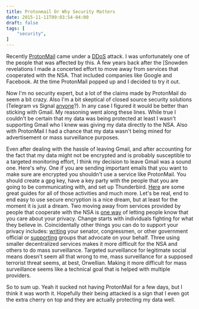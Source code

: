 ```yaml
---
title: Protonmail Or Why Security Matters
date: 2015-11-11T09:03:54-04:00
draft: false
tags: [
    "security",
]
---
```

Recently [ProtonMail](https://protonmail.com/) came under a [DDoS](http://techcrunch.com/2015/11/07/protonmail-on-battling-a-sustained-ddos-attack/) attack. I was unfortunately one of the people that was affected by this. A few years back after the [Snowden revelations I made a concerted effort to move away from services that cooperated with the NSA. That included companies like Google and Facebook. At the time ProtonMail popped up and I decided to try it out.


Now I'm no security expert, but a lot of the claims made by ProtonMail do seem a bit crazy. Also I'm a bit skeptical of closed source security solutions (Telegram vs Signal [anyone](http://www.thoughtcrime.org/blog/telegram-crypto-challenge/)?).  In any case I figured it would be better than sticking with Gmail. My reasoning went along these lines. While true I couldn't be certain that my data was being protected at least I wasn't supporting Gmail who I knew was giving my data directly to the NSA. Also with ProtonMail I had a chance that my data wasn't being mined for advertisement or mass surveillance purposes.


Even after dealing with the hassle of leaving Gmail, and after accounting for the fact that my data might not be encrypted and is probably susceptible to a targeted monitoring effort, I think my decision to leave Gmail was a sound one. Here's why. One if you are sending important emails that you want to make sure are encrypted you shouldn't use a service like ProtonMail. You should create a gpg key, have a key party with the people that you are going to be communicating with, and set up Thunderbird. [Here](https://ssd.eff.org/en) are some great guides for all of those activities and much more.  Let's be real, end to end easy to use secure encryption is a nice dream, but at least for the moment it is just a dream. Two moving away from services provided by people that cooperate with the NSA is [one way](https://en.wikipedia.org/wiki/Dollar_voting) of letting people know that you care about your privacy. Change starts with individuals fighting for what they believe in. Coincidentally other things you can do to support your privacy includes: [writing](https://www.eff.org/congress) your senator, congressmen, or other government official or [supporting](https://supporters.eff.org/donate/button) groups that advocate on your behalf. Three using smaller decentralized services makes it more difficult for the NSA and others to do mass surveillance. Targeted surveillance for legitimate social means doesn't seem all that wrong to me, mass surveillance for a supposed terrorist threat seems, at best, Orwellian. Making it more difficult for mass surveillance seems like a technical goal that is helped with multiple providers.


So to sum up. Yeah it sucked not having ProtonMail for a few days, but I think it was worth it. Hopefully their being attacked is a sign that I even got the extra cherry on top and they are actually protecting my data well.
